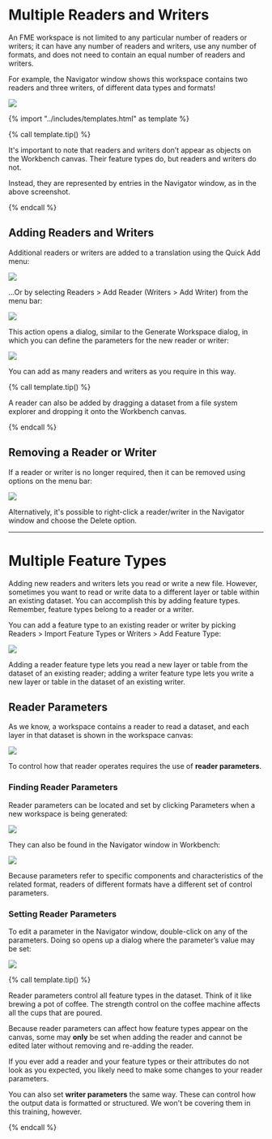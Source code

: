 # Multiple Readers and Writers

An FME workspace is not limited to any particular number of readers or writers; it can have any number of readers and writers, use any number of formats, and does not need to contain an equal number of readers and writers.

For example, the Navigator window shows this workspace contains two readers and three writers, of different data types and formats!

![](./Images/Img3.009.MultiReadersWriters.png)

{% import "../includes/templates.html" as template %}

{% call template.tip() %}

<p>It's important to note that readers and writers don’t appear as objects on the Workbench canvas. Their feature types do, but readers and writers do not.</p>
<p>Instead, they are represented by entries in the Navigator window, as in the above screenshot.</p>

{% endcall %}

## Adding Readers and Writers

Additional readers or writers are added to a translation using the Quick Add menu:

![](./Images/Img3.010.QuickAddReader.png)

...Or by selecting Readers &gt; Add Reader (Writers &gt; Add Writer) from the menu bar:

![](./Images/Img3.011.MenuReader.png)

This action opens a dialog, similar to the Generate Workspace dialog, in which you can define the parameters for the new reader or writer:

![](./Images/Img3.012.ReaderWriterDialog.png)

You can add as many readers and writers as you require in this way.

{% call template.tip() %}

A reader can also be added by dragging a dataset from a file system explorer and dropping it onto the Workbench canvas.

{% endcall %}

## Removing a Reader or Writer

If a reader or writer is no longer required, then it can be removed using options on the menu bar:

![](./Images/Img3.013.MenuReaderRemove.png)

Alternatively, it's possible to right-click a reader/writer in the Navigator window and choose the Delete option.

---

# Multiple Feature Types

Adding new readers and writers lets you read or write a new file. However, sometimes you want to read or write data to a different layer or table within an existing dataset. You can accomplish this by adding feature types. Remember, feature types belong to a reader or a writer.

You can add a feature type to an existing reader or writer by picking Readers > Import Feature Types or Writers > Add Feature Type:

![](./Images/import-add-feature-type.png)

Adding a reader feature type lets you read a new layer or table from the dataset of an existing reader; adding a writer feature type lets you write a new layer or table in the dataset of an existing writer.

## Reader Parameters

As we know, a workspace contains a reader to read a dataset, and each layer in that dataset is shown in the workspace canvas:

![](./Images/Img1.045.ReaderFTs.png)

To control how that reader operates requires the use of **reader parameters**.

### Finding Reader Parameters

Reader parameters can be located and set by clicking Parameters when a new workspace is being generated:

![](./Images/Img1.046.ReaderParamsGen.png)

They can also be found in the Navigator window in Workbench:

![](./Images/Img1.047.ReaderParamsNav.png)

Because parameters refer to specific components and characteristics of the related format, readers of different formats have a different set of control parameters.

### Setting Reader Parameters

To edit a parameter in the Navigator window, double-click on any of the parameters. Doing so opens up a dialog where the parameter’s value may be set:

![](./Images/Img1.048.ReaderParamsSet.png)

{% call template.tip() %}

<p>Reader parameters control all feature types in the dataset. Think of it like brewing a pot of coffee. The strength control on the coffee machine affects all the cups that are poured.</p>

<p>Because reader parameters can affect how feature types appear on the canvas, some may <strong>only</strong> be set when adding the reader and cannot be edited later without removing and re-adding the reader.</p>

<p>If you ever add a reader and your feature types or their attributes do not look as you expected, you likely need to make some changes to your reader parameters.</p>

<p>You can also set <strong>writer parameters</strong> the same way. These can control how the output data is formatted or structured. We won't be covering them in this training, however.</p>

{% endcall %}
